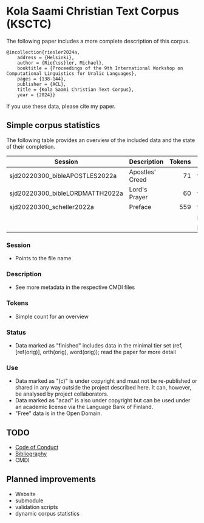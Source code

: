 # Kola Saami Christian Text Corpus (KSCTC)

The following paper includes a more complete description of this corpus.

```
@incollection{riesler2024a,
	address = {Helsinki},
	author = {Rie{\ss}ler, Michael},
	booktitle = {Proceedings of the 9th International Workshop on Computational Linguistics for Uralic Languages},
	pages = {138-144},
	publisher = {ACL},
	title = {Kola Saami Christian Text Corpus},
	year = {2024}}
```

If you use these data, please cite my paper.


## Simple corpus statistics
The following table provides an overview of the included data and the state of their completion.

| Session                             | Description     | Tokens | Status   | Use  |
| ----------------------------------- | --------------- | -----: | -------- | ---- |
| sjd20220300_bibleAPOSTLES2022a      | Apostles' Creed | 71     | finished | (c)  |
| sjd20220300_bibleLORDMATTH2022a     | Lord's Prayer   | 60     | finished | (c)  |
| sjd20220300_scheller2022a           | Preface         | 559    | finished | (c)  |
|                                     |                 |        | planned  | acad |
|                                     |                 |        | planned  | free |

### Session
- Points to the file name

### Description
- See more metadata in the respective CMDI files

### Tokens
- Simple count for an overview

### Status
- Data marked as "finished" includes data in the minimal tier set (ref, [ref(orig)], orth(orig), word(orig)); read the paper for more detail

### Use
- Data marked as "(c)" is under copyright and must not be re-published or shared in any way outside the project described here. It can, however, be analysed by project collaborators.
- Data marked as "acad" is also under copyright but can be used under an academic license via the Language Bank of Finland.
- "Free" data is in the Open Domain. 


## TODO

- [Code of Conduct](CoC.md)
- [Bibliography](bibliography.bib)
- CMDI


## Planned improvements

- Website
- submodule
- validation scripts
- dynamic corpus statistics



